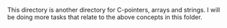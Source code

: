This directory is another directory for C-pointers, arrays and strings.
I will be doing more tasks that relate to the above concepts in this folder.
